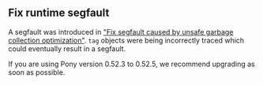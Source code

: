 ## Fix runtime segfault

A segfault was introduced in ["Fix segfault caused by unsafe garbage collection optimization"](https://github.com/ponylang/ponyc/pull/4256). `tag` objects were being incorrectly traced which could eventually result in a segfault.

If you are using Pony version 0.52.3 to 0.52.5, we recommend upgrading as soon as possible.
